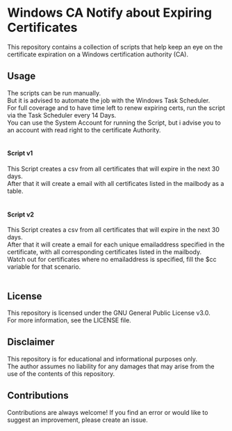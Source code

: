# Windows CA Notify about Expiring Certificates

This repository contains a collection of scripts that help keep an eye on the certificate expiration on a Windows certification authority (CA). <br /> 

## Usage

The scripts can be run manually. <br />
But it is advised to automate the job with the Windows Task Scheduler. <br />
For full coverage and to have time left to renew expiring certs, run the script via the Task Scheduler every 14 Days.<br />
You can use the System Account for running the Script, but i advise you to an account with read right to the certificate Authority.<br />
<br />
#### Script v1

This Script creates a csv from all certificates that will expire in the next 30 days. <br />
After that it will create a email with all certificates listed in the mailbody as a table. <br />
<br />
#### Script v2
This Script creates a csv from all certificates that will expire in the next 30 days. <br />
After that it will create a email for each unique emailaddress specified in the certificate, with all corresponding certificates listed in the mailbody. <br />
Watch out for certificates where no emailaddress is specified, fill the $cc variable for that scenario.<br />
<br />
## License

This repository is licensed under the GNU General Public License v3.0. <br />
For more information, see the LICENSE file.

## Disclaimer

This repository is for educational and informational purposes only. <br />
The author assumes no liability for any damages that may arise from the use of the contents of this repository.

## Contributions

Contributions are always welcome! If you find an error or would like to suggest an improvement, please create an issue.
